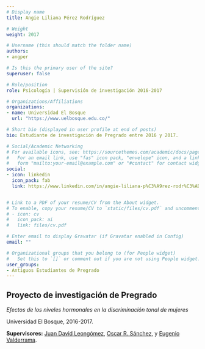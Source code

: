```yaml
---
# Display name
title: Angie Liliana Pérez Rodríguez

# Weight
weight: 2017

# Username (this should match the folder name)
authors:
- angper

# Is this the primary user of the site?
superuser: false

# Role/position
role: Psicología | Supervisión de investigación 2016-2017

# Organizations/Affiliations
organizations:
- name: Universidad El Bosque
  url: "https://www.uelbosque.edu.co/"

# Short bio (displayed in user profile at end of posts)
bio: Estudiante de investigación de Pregrado entre 2016 y 2017.

# Social/Academic Networking
# For available icons, see: https://sourcethemes.com/academic/docs/page-builder/#icons
#   For an email link, use "fas" icon pack, "envelope" icon, and a link in the
#   form "mailto:your-email@example.com" or "#contact" for contact widget.
social:
- icon: linkedin
  icon_pack: fab
  link: https://www.linkedin.com/in/angie-liliana-p%C3%A9rez-rodr%C3%ADguez-816714100/


# Link to a PDF of your resume/CV from the About widget.
# To enable, copy your resume/CV to `static/files/cv.pdf` and uncomment the lines below.
# - icon: cv
#   icon_pack: ai
#   link: files/cv.pdf

# Enter email to display Gravatar (if Gravatar enabled in Config)
email: ""

# Organizational groups that you belong to (for People widget)
#   Set this to `[]` or comment out if you are not using People widget.
user_groups:
- Antiguos Estudiantes de Pregrado
---
```


## **Proyecto de investigación de Pregrado**  

*Efectos de los niveles hormonales en la discriminación tonal de mujeres*

Universidad El Bosque, 2016-2017.

**Supervisores:** [Juan David Leongómez](/es/#about), [Oscar R. Sánchez](/es/author/oscar-r.-sanchez/), y [Eugenio Valderrama](/es/author/eugenio-valderrama/).
